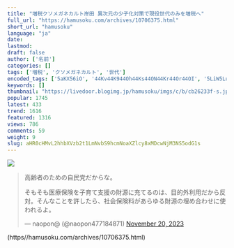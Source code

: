 ```yaml
---
title: "増税クソメガネカルト岸田 異次元の少子化対策で現役世代のみを増税へ"
full_url: "https://hamusoku.com/archives/10706375.html"
short_url: "hamusoku"
language: "ja"
date: 
lastmod: 
draft: false
author: ['名前']
categories: []
tags: ['増税', 'クソメガネカルト', '世代']
encoded_tags: ['5aKX56iO', '44Kv44K944Oh44Ks44ON44Kr44Or44OI', '5LiW5Luj']
keywords: []
thumbnail: "https://livedoor.blogimg.jp/hamusoku/imgs/c/b/cb26233f-s.jpg"
popular: 1745
latest: 433
trend: 1616
featured: 1316
views: 786
comments: 59
weight: 9
slug: aHR0cHMvL2hhbXVzb2t1LmNvbS9hcmNoaXZlcy8xMDcwNjM3NS5odG1s
---
```


![](https://livedoor.blogimg.jp/hamusoku/imgs/c/b/cb26233f-s.jpg)

<blockquote class='twitter-tweet'><p></p><p>高齢者のための自民党だからな。</p><p lang='ja' dir='ltr'>そもそも医療保険を子育て支援の財源に充てるのは、目的外利用だから反対。そんなことを許したら、社会保険料があらゆる財源の埋め合わせに使われるよ。</p>— naopon@ (@naopon477184871) <a href='https//twitter.com/naopon477184871/status/1726735811205607689?ref_src=twsrc%5Etfw'>November 20, 2023</a></blockquote> 

(https//hamusoku.com/archives/10706375.html)
